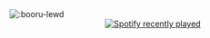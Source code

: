 <img src="https://count.getloli.com/@:r03s" alt=":booru-lewd" />

<div align="center">
  <a href="https://open.spotify.com/user/31sya3vgc2ywz5a7rurtlriefu64">
    <img src="https://spotify-recently-played-readme.vercel.app/api?user=31sya3vgc2ywz5a7rurtlriefu64&count=1" alt="Spotify recently played"  />
  </a>
</div>

###

